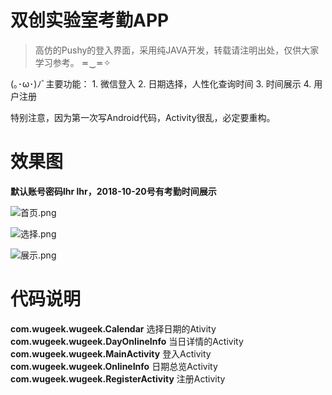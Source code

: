 # 双创实验室考勤APP

> 高仿的Pushy的登入界面，采用纯JAVA开发，转载请注明出处，仅供大家学习参考。 ≖‿≖✧
>

(｡･ω･)ﾉﾞ主要功能： 1\. 微信登入 2\. 日期选择，人性化查询时间 3\. 时间展示 4\. 用户注册

特别注意，因为第一次写Android代码，Activity很乱，必定要重构。


# 效果图

**默认账号密码lhr lhr，2018-10-20号有考勤时间展示**

![首页.png](https://upload-images.jianshu.io/upload_images/11238837-8dc05ab52ef587ba.png?imageMogr2/auto-orient/strip%7CimageView2/2/w/1240)

![选择.png](https://upload-images.jianshu.io/upload_images/11238837-a5edf191990184b8.png?imageMogr2/auto-orient/strip%7CimageView2/2/w/1240)

![展示.png](https://upload-images.jianshu.io/upload_images/11238837-88e49ccd174fa333.png?imageMogr2/auto-orient/strip%7CimageView2/2/w/1240)

# 代码说明
**com.wugeek.wugeek.Calendar**
选择日期的Ativity
**com.wugeek.wugeek.DayOnlineInfo**
当日详情的Activity
**com.wugeek.wugeek.MainActivity**
登入Activity
**com.wugeek.wugeek.OnlineInfo**
日期总览Activity
**com.wugeek.wugeek.RegisterActivity**
注册Activity
